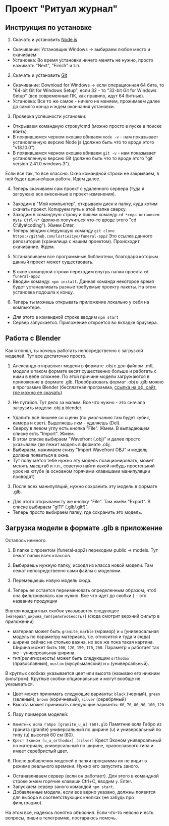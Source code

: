 # Проект "Ритуал журнал"

## Инструкция по установке

1. Скачать и установить [Node.js](https://nodejs.org/ru/download)
- Скачивание:
Установщик Windows -> выбираем любое место и скачиваем
- Установка:
Во время установки ничего менять не нужно, просто нажимать "Next", "Finish" и т.п.

2. Скачать и установить [Git](https://git-scm.com/downloads)
- Скачивание:
Download for Windows -> если операционная 64 бита, то "64-bit Git for Windows Setup", если 32 - то "32-bit Git for Windows Setup" (все современные ПК, как правило, идут 64 битные).
- Установка:
Все то же самое - ничего не меняем, прожимаем далее до самого конца и ждем окончания установки.

3. Проверка успешности установки:
- Открываем командную строку/cmd (можно просто в пуске в поиске вбить)
- В появившемся черном окошке вбиваем `node -v` - нам показывает установленную версию Node js (должно быть что то вроде этого "v18.10.0")
- В появившемся черном окошке вбиваем `git -v` - нам показывает установленную версию Git (должно быть что то вроде этого "git version 2.41.0.windows.3"). 

Если все так, то все классно. Окно командной строки не закрываем, в ней будет дальнейшая работа. Идем далее.

4. Теперь скачиваем сам проект с удаленного сервера (туда я загружаю все внесенные в проект изменения).
- Заходим в "Мой компьютер", открываем диск и папку, куда хотим скачать проект. Копируем путь к этой папке сверху.
- Заходим в командную строку и пишем команду `cd *сюда вставляем путь Ctrl+V*` (должно получиться что-то вроде этого "cd C:\Ilya\coding"). Жмем Enter.
- Теперь вводим следующую команду `git clone https://github.com/lostie21yo/funeral-app2`
Это ссылка данного репозитория (хранилища с нашим проектом). Происходит скачивание. Ждем.

5. Устанавливаем все программные библиотеки, благодаря которым данный проект может существовать.
- В окне командной строки переходим внутрь папки проекта `cd funeral-app2`
- Вводим команду: `npm install`. Данная команда некоторое время будет устанавливать разные требуемые проекту пакеты.
На этом установка подошла к концу.

6. Теперь ты можешь открывать приложение локально у себя на компьютере.
- Для этого в командной строке вводим `npm start`
- Сервер запускается. Приложение откроется во вкладке браузера.

## Работа с Blender

Как я понял, ты хочешь работать непосредственно с загрузкой моделей. Тут все достаточно просто.

1. Александр отправляет модели в формате .obj с доп файлом .mtl, модели в таком формате весят существенно больше и работать с ними в вебе сложнее. По этой причине модели загружаются в приложение в формате .glb. Преобразовать формат .obj в .glb можно в программе Blender (бесплатная программа, [ссылка на оф. сайт, где можно ее скачать](https://www.blender.org/))

2. Не пугайся. Тут дело за малым. Все что нужно - это сначала загрузить модели .obj в blender. 
- Удалить всё лишнее со сцены (по умолчанию там будет кубик, камера и свет). Выделяешь лкм - удаляешь (Del).
- Сверху в левом углу есть кнопка "File". Жмем. В выпадающем списке есть "Import". Жмем.
- В этом списке выбираем "Wavefront (.obj)" и далее просто указываем где лежит модель в формате .obj.
- Выбираем, нажимаем снизу "Import Wavefront OBJ" и модель должна появиться в окне.
- Тут получается тебе нужно эту модель позиционировать, может менять масштаб и т.п., советую найти какой нибудь простенький урок на ютубе (в основном горячими клавишами манипуляции проводят)

3. После всех манипуляций, нужно сохранить эту модель в формате .glb.
- Для этого открываем ту же кнопку "File". Там жмём "Export". В списке выбираем "glTF (.glb/.gltf)".
- Теперь просто выбираем папку, где сохранить это модель.

## Загрузка модели в формате .glb в приложение

Осталось немного.
1. В папке с проектом (funeral-app2) переходим public -> models. Тут лежат папки всех классов.

2. Выбираешь нужную папку, исходя из класса новой модели. Там лежат непосредственно сами файлы с моделями.

3. Перемещаешь новую модель сюда.

4. Теперь ее остается переименовать определенным образом, чтоб она фильтровалась как нужно.
Все что идет до скобки `[` - это название продукции

Внутри квадратных скобок указывается следующее `[материал_ширина_тип(религиозность)]` (сюда смотрит верхний фильтр в приложении)
- материал может быть `granite`, `marble` (мрамор) и `u` (универсальная модель по параметру материала, т.е. относится и туда и сюда)
- ширина сейчас не столько важна, но все же пока такая картина. Ширина может быть `100`, `120`, `150`, `170`, `200`. Параметр `u` работает так же - универсальная ширина.
- тип(религиозность) может быть следующим `orthodox` (православный), `muslim` (мусульманский) и `u` (универсальный).

В круглых скобках указывается цвет или высота (называю его нижним фильтром). Круглые скобки опциональные и могут вообще не указываться.
- Цвет может принимать следующие варианты: `black` (черный), `green` (зеленый), `brown` (коричневый), `silver` (серебряный)
- Высота может принимать следующие варианты: `60`, `70`, `80`, `90`, `100`, `120`

5. Пару примеров моделей:
- `Памятник вола Габро [granite_u_u] (60).glb`
Памятник вола Габро из гранита (granite) универсальный по ширине (u) и универсальный по типу (u) высотой 60 см (60).
- `Крест Эконом [u_u_orthodox] (silver)`
Крест Эконом универсальный по материалу, универсальный по ширине, православного типа и имеет серебристый цвет.

6. После добавления моделей в папки программа их не видит в режиме реального времени. Нужно его запустить заного.
- Останавливаем сервер (если он работает). Для этого в командной строке жмем горячие клавиши Ctrl+C, вводим `y`. Enter.
- Запускаем сервер заного командой `npm start`.
- Добавленные модели, если все верно указано, должны появится для выбора в соответствующих кнопках (не забудь про фильтрацию).

На этом все, надеюсь понятно объяснил. Если что-то неясно и есть вопросы, пиши в телеграмме, постараюсь помочь. 